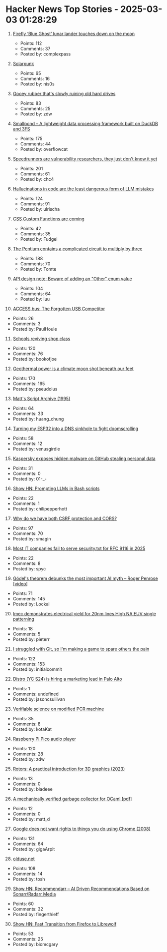 # Hacker News Top Stories - 2025-03-03 01:28:29

1. [Firefly ‘Blue Ghost’ lunar lander touches down on the moon](https://www.cnn.com/science/live-news/moon-landing-blue-ghost-03-02-25/index.html)
   - Points: 112
   - Comments: 37
   - Posted by: complexpass

2. [Solarpunk](https://en.wikipedia.org/wiki/Solarpunk)
   - Points: 65
   - Comments: 16
   - Posted by: nis0s

3. [Gooey rubber that's slowly ruining old hard drives](https://www.downtowndougbrown.com/2025/03/the-gooey-rubber-thats-slowly-ruining-old-hard-drives/)
   - Points: 83
   - Comments: 25
   - Posted by: zdw

4. [Smallpond – A lightweight data processing framework built on DuckDB and 3FS](https://github.com/deepseek-ai/smallpond)
   - Points: 175
   - Comments: 44
   - Posted by: overflowcat

5. [Speedrunners are vulnerability researchers, they just don't know it yet](https://zetier.com/speedrunners-are-vulnerability-researchers/)
   - Points: 201
   - Comments: 61
   - Posted by: chc4

6. [Hallucinations in code are the least dangerous form of LLM mistakes](https://simonwillison.net/2025/Mar/2/hallucinations-in-code/)
   - Points: 124
   - Comments: 91
   - Posted by: ulrischa

7. [CSS Custom Functions are coming](https://www.bram.us/2025/02/09/css-custom-functions-teaser/)
   - Points: 42
   - Comments: 35
   - Posted by: Fudgel

8. [The Pentium contains a complicated circuit to multiply by three](https://www.righto.com/2025/03/pentium-multiplier-adder-reverse-engineered.html)
   - Points: 188
   - Comments: 70
   - Posted by: Tomte

9. [API design note: Beware of adding an "Other" enum value](https://devblogs.microsoft.com/oldnewthing/20250217-00/?p=110873)
   - Points: 104
   - Comments: 64
   - Posted by: luu

10. [ACCESS.bus: The Forgotten USB Competitor](https://tedium.co/2025/02/17/access-bus-i2c-usb-competitor-history/)
   - Points: 26
   - Comments: 3
   - Posted by: PaulHoule

11. [Schools reviving shop class](https://www.wsj.com/us-news/education/high-school-shop-class-revival-24d7a525)
   - Points: 120
   - Comments: 76
   - Posted by: bookofjoe

12. [Geothermal power is a climate moon shot beneath our feet](https://www.newyorker.com/news/the-lede/geothermal-power-is-a-climate-moon-shot-beneath-our-feet)
   - Points: 170
   - Comments: 165
   - Posted by: pseudolus

13. [Matt's Script Archive (1995)](https://www.scriptarchive.com/)
   - Points: 64
   - Comments: 33
   - Posted by: huang_chung

14. [Turning my ESP32 into a DNS sinkhole to fight doomscrolling](https://amanvir.com/blog/turning-my-esp32-into-a-dns-sinkhole)
   - Points: 58
   - Comments: 12
   - Posted by: venusgirdle

15. [Kaspersky exposes hidden malware on GitHub stealing personal data](https://www.kaspersky.com/about/press-releases/kaspersky-exposes-hidden-malware-on-github-stealing-personal-data-and-485000-in-bitcoin)
   - Points: 31
   - Comments: 0
   - Posted by: 01-_-

16. [Show HN: Prompting LLMs in Bash scripts](https://elijahpotter.dev/articles/prompting_large_language_models_in_bash_scripts)
   - Points: 22
   - Comments: 1
   - Posted by: chilipepperhott

17. [Why do we have both CSRF protection and CORS?](https://smagin.fyi/posts/cross-site-requests/)
   - Points: 97
   - Comments: 70
   - Posted by: smagin

18. [Most IT companies fail to serve security.txt for RFC 9116 in 2025](https://blog.hartwork.org/posts/companies-fail-to-serve-security-txt-rfc-9116/)
   - Points: 22
   - Comments: 8
   - Posted by: spyc

19. [Gödel's theorem debunks the most important AI myth – Roger Penrose [video]](https://www.youtube.com/watch?v=biUfMZ2dts8)
   - Points: 71
   - Comments: 145
   - Posted by: Lockal

20. [Imec demonstrates electrical yield for 20nm lines High NA EUV single patterning](https://www.imec-int.com/en/press/imec-demonstrates-electrical-yield-20nm-pitch-metal-lines-obtained-high-na-euv-single)
   - Points: 18
   - Comments: 5
   - Posted by: pieterr

21. [I struggled with Git, so I'm making a game to spare others the pain](https://initialcommit.com/blog/im-making-a-git-game)
   - Points: 122
   - Comments: 153
   - Posted by: initialcommit

22. [Distro (YC S24) is hiring a marketing lead in Palo Alto](https://www.ycombinator.com/companies/distro/jobs/splSeS5-marketing-lead)
   - Points: 1
   - Comments: undefined
   - Posted by: jasoncsullivan

23. [Verifiable science on modified PCR machine](https://github.com/ClemHeyd/PCR7500)
   - Points: 35
   - Comments: 8
   - Posted by: kotaKat

24. [Raspberry Pi Pico audio player](http://lucstechblog.blogspot.com/2025/02/raspberry-pi-pico-audio-player.html)
   - Points: 120
   - Comments: 28
   - Posted by: zdw

25. [Rotors: A practical introduction for 3D graphics (2023)](https://jacquesheunis.com/post/rotors/)
   - Points: 13
   - Comments: 0
   - Posted by: bladeee

26. [A mechanically verified garbage collector for OCaml [pdf]](https://kcsrk.info/papers/verifiedgc_feb_25.pdf)
   - Points: 12
   - Comments: 0
   - Posted by: matt_d

27. [Google does not want rights to things you do using Chrome (2008)](https://www.mattcutts.com/blog/google-chrome-license-agreement/)
   - Points: 131
   - Comments: 64
   - Posted by: gigaArpit

28. [olduse.net](https://olduse.net/)
   - Points: 108
   - Comments: 14
   - Posted by: tosh

29. [Show HN: Recommendarr – AI Driven Recommendations Based on Sonarr/Radarr Media](https://github.com/fingerthief/recommendarr)
   - Points: 60
   - Comments: 32
   - Posted by: fingerthieff

30. [Show HN: Fast Transition from Firefox to Librewolf](undefined)
   - Points: 53
   - Comments: 25
   - Posted by: biomcgary

